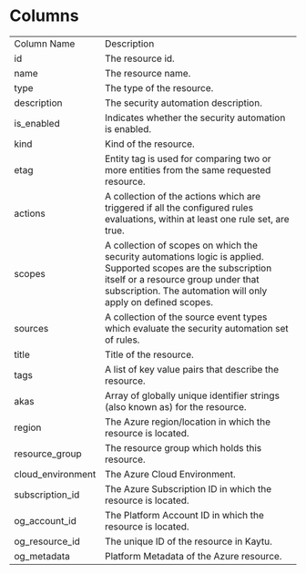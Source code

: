 # Columns  

<table>
	<tr><td>Column Name</td><td>Description</td></tr>
	<tr><td>id</td><td>The resource id.</td></tr>
	<tr><td>name</td><td>The resource name.</td></tr>
	<tr><td>type</td><td>The type of the resource.</td></tr>
	<tr><td>description</td><td>The security automation description.</td></tr>
	<tr><td>is_enabled</td><td>Indicates whether the security automation is enabled.</td></tr>
	<tr><td>kind</td><td>Kind of the resource.</td></tr>
	<tr><td>etag</td><td>Entity tag is used for comparing two or more entities from the same requested resource.</td></tr>
	<tr><td>actions</td><td>A collection of the actions which are triggered if all the configured rules evaluations, within at least one rule set, are true.</td></tr>
	<tr><td>scopes</td><td>A collection of scopes on which the security automations logic is applied. Supported scopes are the subscription itself or a resource group under that subscription. The automation will only apply on defined scopes.</td></tr>
	<tr><td>sources</td><td>A collection of the source event types which evaluate the security automation set of rules.</td></tr>
	<tr><td>title</td><td>Title of the resource.</td></tr>
	<tr><td>tags</td><td>A list of key value pairs that describe the resource.</td></tr>
	<tr><td>akas</td><td>Array of globally unique identifier strings (also known as) for the resource.</td></tr>
	<tr><td>region</td><td>The Azure region/location in which the resource is located.</td></tr>
	<tr><td>resource_group</td><td>The resource group which holds this resource.</td></tr>
	<tr><td>cloud_environment</td><td>The Azure Cloud Environment.</td></tr>
	<tr><td>subscription_id</td><td>The Azure Subscription ID in which the resource is located.</td></tr>
	<tr><td>og_account_id</td><td>The Platform Account ID in which the resource is located.</td></tr>
	<tr><td>og_resource_id</td><td>The unique ID of the resource in Kaytu.</td></tr>
	<tr><td>og_metadata</td><td>Platform Metadata of the Azure resource.</td></tr>
</table>
